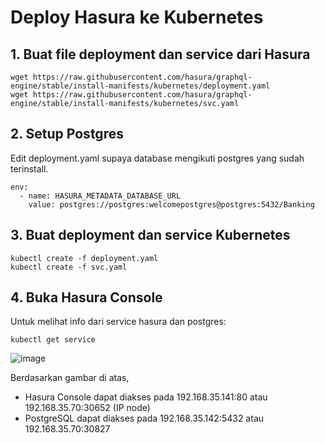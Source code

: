# Deploy Hasura ke Kubernetes

## 1. Buat file deployment dan service dari Hasura

```
wget https://raw.githubusercontent.com/hasura/graphql-engine/stable/install-manifests/kubernetes/deployment.yaml
wget https://raw.githubusercontent.com/hasura/graphql-engine/stable/install-manifests/kubernetes/svc.yaml
```

## 2. Setup Postgres

Edit deployment.yaml supaya database mengikuti postgres yang sudah terinstall.

```
env:
  - name: HASURA_METADATA_DATABASE_URL
    value: postgres://postgres:welcomepostgres@postgres:5432/Banking
```

## 3. Buat deployment dan service Kubernetes

```
kubectl create -f deployment.yaml
kubectl create -f svc.yaml
```

## 4. Buka Hasura Console

Untuk melihat info dari service hasura dan postgres:

`kubectl get service`

![image](https://github.com/ivynajohansen/belajar-kubernetes/assets/83331802/4ab31713-1dd3-43e4-a5ea-48e6166e6c9e)

Berdasarkan gambar di atas,
- Hasura Console dapat diakses pada 192.168.35.141:80 atau 192.168.35.70:30652 (IP node)
- PostgreSQL dapat diakses pada 192.168.35.142:5432 atau 192.168.35.70:30827

